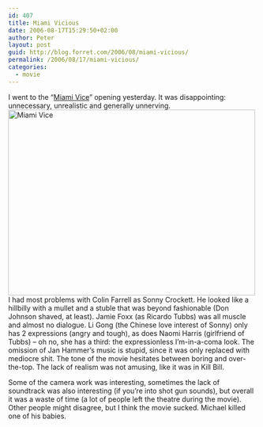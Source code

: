 ```yaml
---
id: 407
title: Miami Vicious
date: 2006-08-17T15:29:50+02:00
author: Peter
layout: post
guid: http://blog.forret.com/2006/08/miami-vicious/
permalink: /2006/08/17/miami-vicious/
categories:
  - movie
---
```

I went to the &#8220;[Miami Vice](http://www.imdb.com/title/tt0430357/)&#8221; opening yesterday. It was disappointing: unnecessary, unrealistic and generally unnerving.  
[<img  src="http://static.flickr.com/67/217673468_e688bd2a44.jpg" width="500" height="375" alt="Miami Vice" />](http://www.flickr.com/photos/pforret/217673468/ "Photo Sharing")  
I had most problems with Colin Farrell as Sonny Crockett. He looked like a hillbilly with a mullet and a stuble that was beyond fashionable (Don Johnson shaved, at least). Jamie Foxx (as Ricardo Tubbs) was all muscle and almost no dialogue. Li Gong (the Chinese love interest of Sonny) only has 2 expressions (angry and tough), as does Naomi Harris (girlfriend of Tubbs) &#8211; oh no, she has a third: the expressionless I&#8217;m-in-a-coma look. The omission of Jan Hammer&#8217;s music is stupid, since it was only replaced with mediocre shit. The tone of the movie hesitates between boring and over-the-top. The lack of realism was not amusing, like it was in Kill Bill. 

Some of the camera work was interesting, sometimes the lack of soundtrack was also interesting (if you&#8217;re into shot gun sounds), but overall it was a waste of time (a lot of people left the theatre during the movie). Other people might disagree, but I think the movie sucked. Michael killed one of his babies.